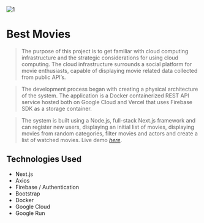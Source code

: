 
![1](https://user-images.githubusercontent.com/64922954/206061677-4b538630-7c6f-4d82-b7fa-1dd2c0472514.PNG)
# Best Movies
> The purpose of this project is to get familiar with cloud computing infrastructure and the strategic considerations for using cloud computing. The cloud infrastructure surrounds a social platform for movie enthusiasts, capable of displaying movie related data collected from public API’s. 

> The development process began with creating a physical architecture of the system. The application is a Docker containerized REST API service hosted both on Google Cloud and Vercel that uses Firebase SDK as a storage container.

> The system is built using a Node.js, full-stack Next.js framework and can register new users, displaying an initial list of movies, displaying movies from random categories, filter movies and actors and create a list of watched movies.
> Live demo [_here_](https://movies-google-run-2z2522fkva-lz.a.run.app). 

## Technologies Used
- Next.js
- Axios
- Firebase / Authentication
- Bootstrap
- Docker
- Google Cloud
- Google Run
